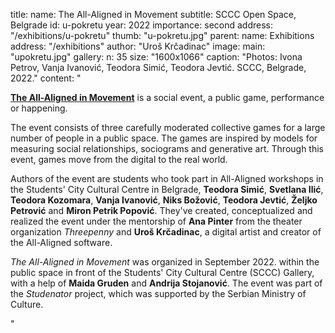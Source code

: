 title:
    name: The All-Aligned in Movement
    subtitle: SCCC Open Space, Belgrade 
id: u-pokretu
year: 2022
importance: second
address: "/exhibitions/u-pokretu"
thumb: "u-pokretu.jpg"
parent:
    name: Exhibitions
    address: "/exhibitions"
author: "Uroš Krčadinac"
image:
    main: "upokretu.jpg"
gallery:
    n: 35
    size: "1600x1066"
    caption: "Photos: Ivona Petrov, Vanja Ivanović, Teodora Simić, Teodora Jevtić. SCCC, Belgrade, 2022."
content: "<p class='regular'><strong><a href='https://www.dksg.rs/lat/svesvrstani-u-pokretu/' target='_blank'>The All-Aligned in Movement</a></strong> is a social event, a public game, performance or happening.</p>
<p class='regular'>The event consists of three carefully moderated collective games for a large number of people in a public space. The games are inspired by models for measuring social relationships, sociograms and generative art. Through this event, games move from the digital to the real world.</p>
<p class='regular'>Authors of the event are students who took part in All-Aligned workshops in the Students' City Cultural Centre in Belgrade, <strong>Teodora Simić</strong>, <strong>Svetlana Ilić</strong>, <strong>Teodora Kozomara</strong>, <strong>Vanja Ivanović</strong>, <strong>Niks Božović</strong>, <strong>Teodora Jevtić</strong>, <strong>Željko Petrović</strong> and <strong>Miron Petrik Popović</strong>. They've created, conceptualized and realized the event under the mentorship of <strong>Ana Pinter</strong> from the theater organization <em>Threepenny</em> and <strong>Uroš Krčadinac</strong>, a digital artist and creator of the All-Aligned software.</p> 
<p class='regular'><em>The All-Aligned in Movement</em> was organized in September 2022. within the public space in front of the Students' City Cultural Centre (SCCC) Gallery, with a help of <strong>Maida Gruden</strong> and <strong>Andrija Stojanović</strong>. The event was part of the <em>Studenator</em> project, which was supported by the Serbian Ministry of Culture.</p>"